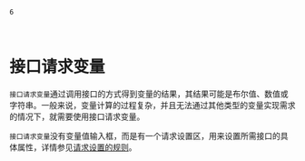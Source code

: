 ```index
6
```
```tag

```
```summary
```

# 接口请求变量

`接口请求变量`通过调用接口的方式得到变量的结果，其结果可能是布尔值、数值或字符串。一般来说，变量计算的过程复杂，并且无法通过其他类型的变量实现需求的情况下，就需要使用接口请求变量。

`接口请求变量`没有变量值输入框，而是有一个请求设置区，用来设置所需接口的具体属性，详情参见[请求设置的规则](../advance-topic/request.md)。
